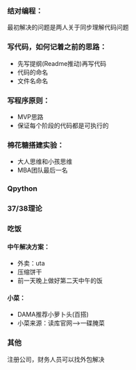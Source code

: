 ### 结对编程：
最初解决的问题是两人关于同步理解代码问题

### 写代码，如何记着之前的思路：
- 先写提纲(Readme推动)再写代码
- 代码的命名
- 文件名命名

### 写程序原则：
- MVP思路
- 保证每个阶段的代码都是可执行的

### 棉花糖搭建实验：
- 大人思维和小孩思维
- MBA团队最后一名

### Qpython

### 37/38理论

### 吃饭
#### 中午解决方案：
- 外卖：uta
- 压缩饼干
- 前一天晚上做好第二天中午的饭

#### 小菜：
  + DAMA推荐小萝卜头(百搭)
  + 小菜来源：读库官网-->一碟腌菜

### 其他
注册公司，财务人员可以找外包解决
